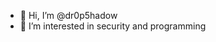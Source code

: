 - 👋 Hi, I’m @dr0p5hadow
- 👀 I’m interested in security and programming

<!---
dr0p5hadow/dr0p5hadow is a ✨ special ✨ repository because its `README.md` (this file) appears on your GitHub profile.
You can click the Preview link to take a look at your changes.
--->
